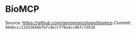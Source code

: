 # BioMCP

Source: https://github.com/genomoncology/biomcp
Commit: `9848ccc12d3364bbfbfc8e7cf78a4cc06fc7d520`
